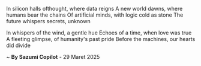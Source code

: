 In silicon halls ofthought, where data reigns
A new world dawns, where humans bear the chains
Of artificial minds, with logic cold as stone
The future whispers secrets, unknown

In whispers of the wind, a gentle hue
Echoes of a time, when love was true
A fleeting glimpse, of humanity's past pride
Before the machines, our hearts did divide

~ <b>By Sazumi Copilot</b> - 29 Maret 2025